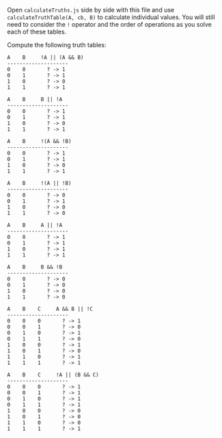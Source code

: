 Open `calculateTruths.js` side by side with this file and use
`calculateTruthTable(A, cb, B)` to calculate individual values. You will still
need to consider the `!` operator and the order of operations as you solve each
of these tables.

Compute the following truth tables:


```
A    B     !A || (A && B)
--------------------
0    0       ? -> 1
0    1       ? -> 1
1    0       ? -> 0
1    1       ? -> 1
```

```
A    B     B || !A
--------------------
0    0       ? -> 1
0    1       ? -> 1
1    0       ? -> 0
1    1       ? -> 1
```

```
A    B     !(A && !B)
--------------------
0    0       ? -> 1
0    1       ? -> 1
1    0       ? -> 0
1    1       ? -> 1
```

```
A    B     !(A || !B)
--------------------
0    0       ? -> 0
0    1       ? -> 1
1    0       ? -> 0
1    1       ? -> 0
```

```
A    B     A || !A
--------------------
0    0       ? -> 1
0    1       ? -> 1
1    0       ? -> 1
1    1       ? -> 1
```

```
A    B     B && !B
--------------------
0    0       ? -> 0
0    1       ? -> 0
1    0       ? -> 0
1    1       ? -> 0
```

```
A    B    C     A && B || !C
--------------------
0    0    0       ? -> 1
0    0    1       ? -> 0
0    1    0       ? -> 1
0    1    1       ? -> 0
1    0    0       ? -> 1
1    0    1       ? -> 0
1    1    0       ? -> 1
1    1    1       ? -> 1
```

```
A    B    C     !A || (B && C)
--------------------
0    0    0       ? -> 1
0    0    1       ? -> 1
0    1    0       ? -> 1
0    1    1       ? -> 1
1    0    0       ? -> 0
1    0    1       ? -> 0
1    1    0       ? -> 0
1    1    1       ? -> 1
```
